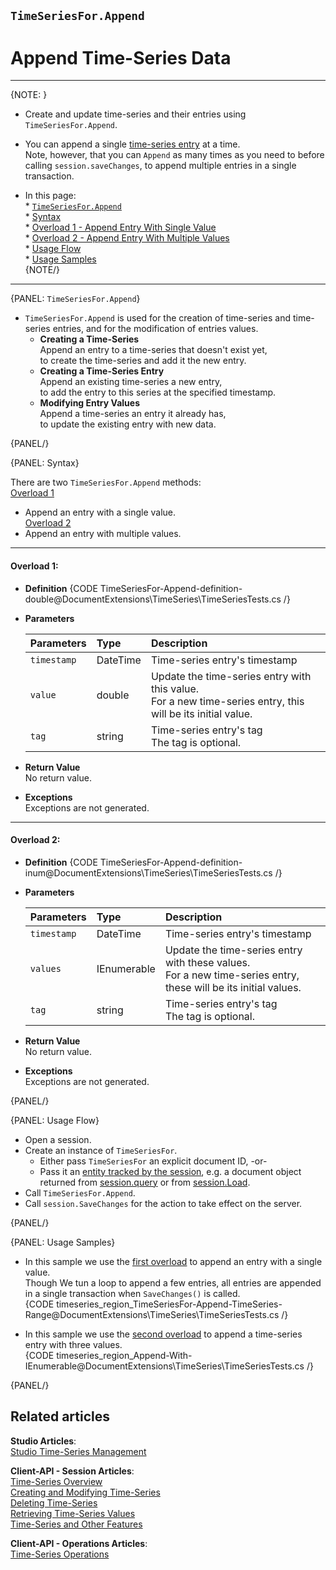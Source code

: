﻿## `TimeSeriesFor.Append`
# Append Time-Series Data

---

{NOTE: }

* Create and update time-series and their entries using `TimeSeriesFor.Append`.  

* You can append a single [time-series entry](../../../../document-extensions/timeseries/design#time-series-entries) at a time.  
  Note, however, that you can `Append` as many times as you need to before calling 
  `session.saveChanges`, to append multiple entries in a single transaction.  

* In this page:  
      * [`TimeSeriesFor.Append`](../../../../document-extensions/timeseries/client-api/session-methods/append-ts-data#timeseriesfor.append)  
      * [Syntax](../../../../document-extensions/timeseries/client-api/session-methods/append-ts-data#syntax)  
         * [Overload 1 - Append Entry With Single Value](../../../../document-extensions/timeseries/client-api/session-methods/append-ts-data#overload-1)  
         * [Overload 2 - Append Entry With Multiple Values](../../../../document-extensions/timeseries/client-api/session-methods/append-ts-data#overload-2)  
      * [Usage Flow](../../../../document-extensions/timeseries/client-api/session-methods/append-ts-data#usage-flow)  
      * [Usage Samples](../../../../document-extensions/timeseries/client-api/session-methods/append-ts-data#usage-samples)  
{NOTE/}



---

{PANEL: `TimeSeriesFor.Append`}

* `TimeSeriesFor.Append` is used for the creation of time-series and 
  time-series entries, and for the modification of entries values.  
   * **Creating a Time-Series**  
     Append an entry to a time-series that doesn't exist yet,  
     to create the time-series and add it the new entry.  
   * **Creating a Time-Series Entry**  
     Append an existing time-series a new entry,  
     to add the entry to this series at the specified timestamp.  
   * **Modifying Entry Values**  
     Append a time-series an entry it already has,  
     to update the existing entry with new data. 

{PANEL/}

{PANEL: Syntax}

There are two `TimeSeriesFor.Append` methods:  
[Overload 1](../../../../document-extensions/timeseries/client-api/session-methods/append-ts-data#overload-1) 
- Append an entry with a single value.  
[Overload 2](../../../../document-extensions/timeseries/client-api/session-methods/append-ts-data#overload-2) 
- Append an entry with multiple values.  

---

#### Overload 1:  

* **Definition**
  {CODE TimeSeriesFor-Append-definition-double@DocumentExtensions\TimeSeries\TimeSeriesTests.cs /}

* **Parameters**  

    | Parameters | Type | Description |
    |:-------------|:-------------|:-------------|
    | `timestamp` | DateTime | Time-series entry's timestamp |
    | `value` | double | Update the time-series entry with this value. <br> For a new time-series entry, this will be its initial value. |
    | `tag` | string | Time-series entry's tag <br> The tag is optional. |

* **Return Value**  
  No return value.  

* **Exceptions**  
  Exceptions are not generated.  

---

#### Overload 2:  
* **Definition**
  {CODE TimeSeriesFor-Append-definition-inum@DocumentExtensions\TimeSeries\TimeSeriesTests.cs /}

* **Parameters**  

    | Parameters | Type | Description |
    |:-------------|:-------------|:-------------|
    | `timestamp` | DateTime | Time-series entry's timestamp |
    | `values` | IEnumerable<double> | Update the time-series entry with these values. <br> For a new time-series entry, these will be its initial values. |
    | `tag` | string | Time-series entry's tag <br> The tag is optional. |

* **Return Value**  
  No return value.  

* **Exceptions**  
  Exceptions are not generated.  

{PANEL/}

{PANEL: Usage Flow}

* Open a session.  
* Create an instance of `TimeSeriesFor`.  
    * Either pass `TimeSeriesFor` an explicit document ID, -or-  
    * Pass it an [entity tracked by the session](../../../client-api/session/loading-entities), e.g. a document object returned from [session.query](../../../client-api/session/querying/how-to-query) or from [session.Load](../../../client-api/session/loading-entities#load).  
* Call `TimeSeriesFor.Append`.  
* Call `session.SaveChanges` for the action to take effect on the server.  

{PANEL/}

{PANEL: Usage Samples}

* In this sample we use the [first overload](../../../../document-extensions/timeseries/client-api/session-methods/append-ts-data#overload-1) 
  to append an entry with a single value.  
  Though We tun a loop to append a few entries, all entries are appended in a single 
  transaction when `SaveChanges()` is called.  
   {CODE timeseries_region_TimeSeriesFor-Append-TimeSeries-Range@DocumentExtensions\TimeSeries\TimeSeriesTests.cs /}  

* In this sample we use the [second overload](../../../../document-extensions/timeseries/client-api/session-methods/append-ts-data#overload-2) 
  to append a time-series entry with three values.  
   {CODE timeseries_region_Append-With-IEnumerable@DocumentExtensions\TimeSeries\TimeSeriesTests.cs /}

{PANEL/}

## Related articles
**Studio Articles**:  
[Studio Time-Series Management]()  

**Client-API - Session Articles**:  
[Time-Series Overview]()  
[Creating and Modifying Time-Series]()  
[Deleting Time-Series]()  
[Retrieving Time-Series Values]()  
[Time-Series and Other Features]()  

**Client-API - Operations Articles**:  
[Time-Series Operations]()  
